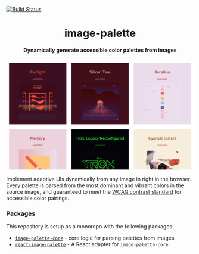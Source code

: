 [![Build Status](https://travis-ci.com/FormidableLabs/react-image-palette.svg?token=ycKCGETrX5nV3P6ePUdx&branch=master)](https://travis-ci.com/FormidableLabs/react-image-palette)

<h1 align="center">image-palette</h1>

<h4 align="center">
  Dynamically generate accessible color palettes from images
</h4>

![image-palette demo](./screenshot.png)

Implement adaptive UIs dynamically from any image in right in the browser. Every
palette is parsed from the most dominant and vibrant colors in the source image,
and guaranteed to meet the
[WCAG contrast standard](https://www.w3.org/TR/UNDERSTANDING-WCAG20/visual-audio-contrast-contrast.html)
for accessible color pairings.

### Packages

This repository is setup as a monorepo with the following packages:

* [`image-palette-core`](https://github.com/FormidableLabs/image-palette/tree/master/packages/image-palette-core) - core logic for parsing palettes from images
* [`react-image-palette`](https://github.com/FormidableLabs/image-palette/tree/master/packages/react-image-palette) - A React adapter for `image-palette-core`

